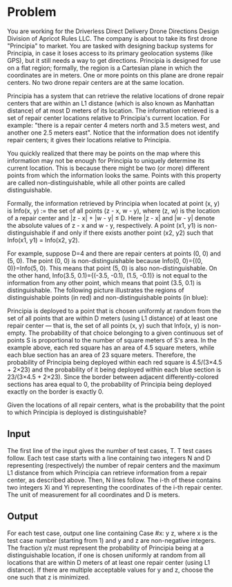 # Problem

You are working for the Driverless Direct Delivery Drone Directions Design Division of Apricot Rules LLC. The company is about to take its first drone "Principia" to market. You are tasked with designing backup systems for Principia, in case it loses access to its primary geolocation systems (like GPS), but it still needs a way to get directions. Principia is designed for use on a flat region; formally, the region is a Cartesian plane in which the coordinates are in meters. One or more points on this plane are drone repair centers. No two drone repair centers are at the same location.

Principia has a system that can retrieve the relative locations of drone repair centers that are within an L1 distance (which is also known as Manhattan distance) of at most D meters of its location. The information retrieved is a set of repair center locations relative to Principia's current location. For example: "there is a repair center 4 meters north and 3.5 meters west, and another one 2.5 meters east". Notice that the information does not identify repair centers; it gives their locations relative to Principia.

You quickly realized that there may be points on the map where this information may not be enough for Principia to uniquely determine its current location. This is because there might be two (or more) different points from which the information looks the same. Points with this property are called non-distinguishable, while all other points are called distinguishable.

Formally, the information retrieved by Principia when located at point (x, y) is Info(x, y) := the set of all points (z - x, w - y), where (z, w) is the location of a repair center and |z - x| + |w - y| ≤ D. Here |z - x| and |w - y| denote the absolute values of z - x and w - y, respectively. A point (x1, y1) is non-distinguishable if and only if there exists another point (x2, y2) such that Info(x1, y1) = Info(x2, y2).

For example, suppose D=4 and there are repair centers at points (0, 0) and (5, 0). The point (0, 0) is non-distinguishable because Info(0, 0)={(0, 0)}=Info(5, 0). This means that point (5, 0) is also non-distinguishable. On the other hand, Info(3.5, 0.1)={(-3.5, -0.1), (1.5, -0.1)} is not equal to the information from any other point, which means that point (3.5, 0.1) is distinguishable. The following picture illustrates the regions of distinguishable points (in red) and non-distinguishable points (in blue):

Principia is deployed to a point that is chosen uniformly at random from the set of all points that are within D meters (using L1 distance) of at least one repair center — that is, the set of all points (x, y) such that Info(x, y) is non-empty. The probability of that choice belonging to a given continuous set of points S is proportional to the number of square meters of S's area. In the example above, each red square has an area of 4.5 square meters, while each blue section has an area of 23 square meters. Therefore, the probability of Principia being deployed within each red square is 4.5/(3×4.5 + 2×23) and the probability of it being deployed within each blue section is 23/(3×4.5 + 2×23). Since the border between adjacent differently-colored sections has area equal to 0, the probability of Principia being deployed exactly on the border is exactly 0.

Given the locations of all repair centers, what is the probability that the point to which Principia is deployed is distinguishable?

## Input

The first line of the input gives the number of test cases, T. T test cases follow. Each test case starts with a line containing two integers N and D representing (respectively) the number of repair centers and the maximum L1 distance from which Principia can retrieve information from a repair center, as described above. Then, N lines follow. The i-th of these contains two integers Xi and Yi representing the coordinates of the i-th repair center. The unit of measurement for all coordinates and D is meters.

## Output

For each test case, output one line containing Case #x: y z, where x is the test case number (starting from 1) and y and z are non-negative integers. The fraction y/z must represent the probability of Principia being at a distinguishable location, if one is chosen uniformly at random from all locations that are within D meters of at least one repair center (using L1 distance). If there are multiple acceptable values for y and z, choose the one such that z is minimized.
